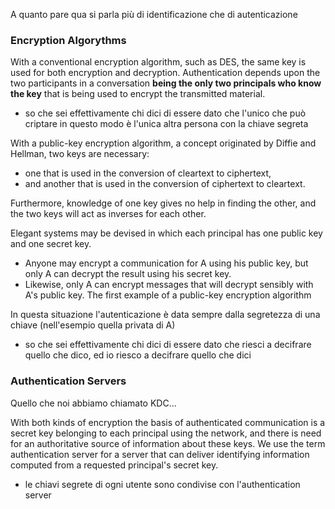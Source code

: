 A quanto pare qua si parla più di identificazione che di autenticazione

### Encryption Algorythms
With a conventional encryption algorithm, such as DES, the same key is used for both encryption and decryption. Authentication depends upon the two participants in a conversation **being the only two principals who know the key** that is being used to encrypt the transmitted material. 
- so che sei effettivamente chi dici di essere dato che l'unico che può criptare in questo modo è l'unica altra persona con la chiave segreta

With a public-key encryption algorithm, a concept originated by Diffie and Hellman, two keys are necessary:
- one that is used in the conversion of cleartext to ciphertext,
- and another that is used in the conversion of ciphertext to cleartext.

Furthermore, knowledge of one key gives no help in finding the other, and the two keys will act as inverses for each other. 

Elegant systems may be devised in which each principal has one public key and one secret key.
- Anyone may encrypt a communication for A using his public key, but only A can decrypt the result using his secret key. 
- Likewise, only A can encrypt messages that will decrypt sensibly with A's public key. The first example of a public-key encryption algorithm 

In questa situazione l'autenticazione è data sempre dalla segretezza di una chiave (nell'esempio quella privata di A)
- so che sei effettivamente chi dici di essere dato che riesci a decifrare quello che dico, ed io riesco a decifrare quello che dici

### Authentication Servers
Quello che noi abbiamo chiamato KDC...

With both kinds of encryption the basis of authenticated communication is a secret key belonging to each principal using the network, and there is need for an authoritative source of information about these keys. We use the term authentication server for a server that can deliver identifying information computed from a requested principal's secret key.
- le chiavi segrete di ogni utente sono condivise con l'authentication server